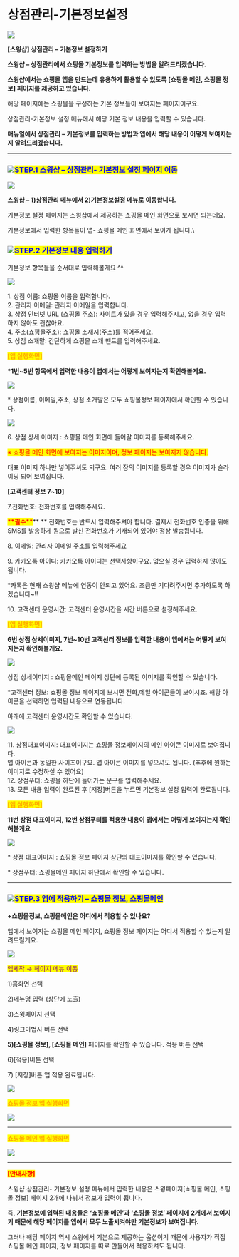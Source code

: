 # 상점관리-기본정보설정

![](https://wp.swing2app.co.kr/wp-content/uploads/2018/11/%EC%8A%A4%EC%9C%99%EC%83%B5-%EA%B8%B0%EB%B3%B8%EC%A0%95%EB%B3%B4-%EC%A0%9C%EB%AA%A9.png)

**\[스윙샵] 상점관리 – 기본정보 설정하기**

**스윙샵 – 상점관리에서 쇼핑몰 기본정보를 입력하는 방법을 알려드리겠습니다.**

**스윙샵에서는 쇼핑몰 앱을 만드는데 유용하게 활용할 수 있도록  \[쇼핑몰 메인, 쇼핑몰 정보] 페이지를 제공하고 있습니다.**

해당 페이지에는 쇼핑몰을 구성하는 기본 정보들이 보여지는 페이지이구요.

상점관리-기본정보 설정 메뉴에서 해당 기본 정보 내용을 입력할 수 있습니다.

**매뉴얼에서 상점관리 – 기본정보를 입력하는 방법과 앱에서 해당 내용이 어떻게 보여지는지 알려드리겠습니다.**

***

### <mark style="color:blue;"></mark>![](https://wp.swing2app.co.kr/wp-content/uploads/2020/04/%EB%8B%A8%EB%9D%BD1-1.png)<mark style="color:blue;">**STEP.1 스윙샵 – 상점관리- 기본정보 설정 페이지 이동**</mark>

![](https://wp.swing2app.co.kr/wp-content/uploads/2018/11/%EC%83%81%EC%A0%90%EA%B4%80%EB%A6%AC.png)

**스윙샵 – 1)상점관리 메뉴에서 2)기본정보설정 메뉴로 이동합니다.**

기본정보 설정 페이지는 스윙샵에서 제공하는 쇼핑몰 메인 화면으로 보시면 되는데요.

기본정보에서 입력한 항목들이 앱- 쇼핑몰 메인 화면에서 보이게 됩니다.\


### <mark style="color:blue;"></mark>![](https://wp.swing2app.co.kr/wp-content/uploads/2020/04/%EB%8B%A8%EB%9D%BD1-1.png)<mark style="color:blue;">**STEP.2  기본정보 내용 입력하기**</mark>

기본정보 항목들을 순서대로 입력해볼게요 ^^

![](https://wp.swing2app.co.kr/wp-content/uploads/2021/02/%EA%B8%B0%EB%B3%B8%EC%A0%95%EB%B3%B41.png)

1\. 상점 이름: 쇼핑몰 이름을 입력합니다.\
2\. 관리자 이메일: 관리자 이메일을 입력합니다.\
3\. 상점 인터넷 URL (쇼핑몰 주소): 사이트가 있을 경우 입력해주시고, 없을 경우 입력하지 않아도 괜찮아요.\
4\. 주소(쇼핑몰주소):  쇼핑몰 소재지(주소)를 적어주세요.\
5\. 상점 소개말: 간단하게 쇼핑몰 소개 멘트를 입력해주세요.



<mark style="color:orange;">**\[앱 실행화면]**</mark>

**\*1번\~5번 항목에서 입력한 내용이 앱에서는 어떻게 보여지는지 확인해볼게요.**

![](https://wp.swing2app.co.kr/wp-content/uploads/2018/11/%EC%8A%A4%EC%9C%99%EC%83%B5-%EA%B8%B0%EB%B3%B8%EC%A0%95%EB%B3%B4\_%EC%95%B1%EC%8B%A4%ED%96%89%ED%99%94%EB%A9%B41-540x1024.png)

\* 상점이름, 이메일,주소, 상점 소개말은 모두 쇼핑몰정보 페이지에서 확인할 수 있습니다.&#x20;

![](https://wp.swing2app.co.kr/wp-content/uploads/2021/02/%EA%B8%B0%EB%B3%B8%EC%A0%95%EB%B3%B42.png)

6\. 상점 상세 이미지 : 쇼핑몰 메인 화면에 들어갈 이미지를 등록해주세요.

<mark style="color:red;">※ 쇼핑몰 메인 화면에 보여지는 이미지이며, 정보 페이지는 보여지지 않습니다.</mark>&#x20;

대표 이미지 하나만 넣어주셔도 되구요. 여러 장의 이미지를 등록할 경우 이미지가 슬라이딩 되어 보여집니다.&#x20;

**\[고객센터 정보 7\~10]**

7.전화번호: 전화번호를 입력해주세요.

<mark style="color:red;">**\*\*필수\*\***</mark>** ** 전화번호는 반드시 입력해주셔야 합니다. 결제시 전화번호 인증을 위해 SMS를 발송하게 됨으로 발신 전화번호가 기재되어 있어야 정상 발송됩니다.

8\. 이메일: 관리자 이메일 주소를 입력해주세요

9\. 카카오톡 아이디: 카카오톡 아이디는 선택사항이구요. 없으실 경우 입력하지 않아도 됩니다.

\*카톡은 현재 스윙샵 메뉴에 연동이 안되고 있어요. 조금만 기다려주시면 추가하도록 하겠습니다\~!!

10\. 고객센터 운영시간: 고객센터 운영시간을 시간 버튼으로 설정해주세요.



<mark style="color:orange;">**\[앱 실행화면]**</mark>

**6번 상점 상세이미지, 7번\~10번 고객선터 정보를 입력한 내용이 앱에서는 어떻게 보여지는지 확인해볼게요.**

![](https://wp.swing2app.co.kr/wp-content/uploads/2018/11/%EC%8A%A4%EC%9C%99%EC%83%B5-%EA%B8%B0%EB%B3%B8%EC%A0%95%EB%B3%B4\_%EC%95%B1%EC%8B%A4%ED%96%89%ED%99%94%EB%A9%B42.png)

상점 상세이미지 : 쇼핑몰메인 페이지 상단에 등록된 이미지를 확인할 수 있습니다.&#x20;

\*고객센터 정보: 쇼핑몰 정보 페이지에 보시면 전화,메일 아이콘들이 보이시죠. 해당 아이콘을 선택하면 입력된 내용으로 연동됩니다.

아래에 고객센터 운영시간도 확인할 수 있습니다.



![](https://wp.swing2app.co.kr/wp-content/uploads/2021/02/%EA%B8%B0%EB%B3%B8%EC%A0%95%EB%B3%B43.png)

11\. 상점대표이미지: 대표이미지는 쇼핑몰 정보페이지의 메인 아이콘 이미지로 보여집니다.\
앱 아이콘과 동일한 사이즈이구요. 앱 아이콘 이미지를 넣으셔도 됩니다. (추후에 원하는 이미지로 수정하실 수 있어요)\
12\. 상점푸터: 쇼핑몰 하단에 들어가는 문구를 입력해주세요.\
13\. 모든 내용 입력이 완료된 후 \[저장]버튼을 누르면 기본정보 설정 입력이 완료됩니다.

<mark style="color:orange;"></mark>

<mark style="color:orange;">**\[앱 실행화면]**</mark>

**11번 상점 대표이미지, 12번 상점푸터를 적용한 내용이 앱에서는 어떻게 보여지는지 확인해볼게요**

![](https://wp.swing2app.co.kr/wp-content/uploads/2018/11/%EC%8A%A4%EC%9C%99%EC%83%B5-%EA%B8%B0%EB%B3%B8%EC%A0%95%EB%B3%B4\_%EC%95%B1%EC%8B%A4%ED%96%89%ED%99%94%EB%A9%B43.png)

\* 상점 대표이미지 : 쇼핑몰 정보 페이지 상단의 대표이미지를 확인할 수 있습니다.

\* 상점푸터: 쇼핑몰메인 페이지 하단에서 확인할 수 있습니다.

***

### ![](https://wp.swing2app.co.kr/wp-content/uploads/2020/04/%EB%8B%A8%EB%9D%BD1-1.png)<mark style="color:blue;">**STEP.3  앱에 적용하기 – 쇼핑몰 정보, 쇼핑몰메인**</mark>

**+쇼핑몰정보, 쇼핑몰메인은 어디에서 적용할 수 있나요?**

앱에서 보여지는 쇼핑몰 메인 페이지, 쇼핑몰 정보 페이지는 어디서 적용할 수  있는지 알려드릴게요.

![](https://wp.swing2app.co.kr/wp-content/uploads/2018/11/%EC%87%BC%ED%95%91%EB%AA%B0%EC%A0%95%EB%B3%B4%EB%A9%94%EC%9D%B8.png)

<mark style="color:purple;">앱제작 → 페이지 메뉴 이동</mark>

1\)홈화면 선택

2\)메뉴명 입력 (상단에 노출)

3\)스윙페이지 선택

4\)링크마법사 버튼 선택

**5)\[쇼핑몰 정보], \[쇼핑몰 메인]** 페이지를 확인할 수 있습니다. 적용 버튼 선택

6\)\[적용]버튼 선택

7\) \[저장]버튼 앱 적용 완료됩니다.&#x20;

<mark style="color:orange;"></mark>![](https://wp.swing2app.co.kr/wp-content/uploads/2018/09/%EC%BA%A1%EC%B2%98-3.png)<mark style="color:orange;"></mark>

<mark style="color:orange;">**쇼핑몰 정보 앱 실행화면**</mark>

![](https://wp.swing2app.co.kr/wp-content/uploads/2021/02/%EC%83%81%EC%A0%90%EC%A0%95%EB%B3%B42.png)

****

<mark style="color:orange;">**쇼핑몰 메인 앱 실행화면**</mark>

![](https://wp.swing2app.co.kr/wp-content/uploads/2018/11/%EC%87%BC%ED%95%91%EB%AA%B0%EB%A9%94%EC%9D%B8.png)

***

<mark style="color:red;">**\[안내사항]**</mark>

스윙샵 상점관리- 기본정보 설정 메뉴에서 입력한 내용은  스윙페이지\[쇼핑몰 메인, 쇼핑몰 정보] 페이지 2개에 나눠서 정보가 입력이 됩니다.&#x20;

즉, **기본정보에 입력된 내용들은 ‘쇼핑몰 메인’과 ‘쇼핑몰 정보’ 페이지에 2개에서 보여지기 때문에 해당 페이지를 앱에서 모두 노출시켜야만 기본정보가 보여집니다.**

그러나 해당 페이지 역시 스윙에서 기본으로 제공하는 옵션이기 때문에 사용자가 직접 쇼핑몰 메인 페이지, 정보 페이지를 따로 만들어서 적용하셔도 됩니다.
